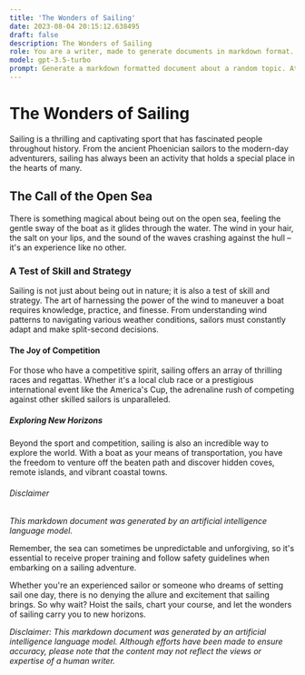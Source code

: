```yaml
---
title: 'The Wonders of Sailing'
date: 2023-08-04 20:15:12.638495
draft: false
description: The Wonders of Sailing
role: You are a writer, made to generate documents in markdown format. It is very important that all of the documents you generate are in valid markdown format.
model: gpt-3.5-turbo
prompt: Generate a markdown formatted document about a random topic. At the bottom, include a disclaimer explaining that the document was generated by you. The first line of the document should be the title. Make sure that the entire document is in proper markdown format, using a mix of various tags to make the document visually appealing.
---
```


# The Wonders of Sailing

Sailing is a thrilling and captivating sport that has fascinated people throughout history. From the ancient Phoenician sailors to the modern-day adventurers, sailing has always been an activity that holds a special place in the hearts of many.

## The Call of the Open Sea

There is something magical about being out on the open sea, feeling the gentle sway of the boat as it glides through the water. The wind in your hair, the salt on your lips, and the sound of the waves crashing against the hull – it's an experience like no other.

### A Test of Skill and Strategy

Sailing is not just about being out in nature; it is also a test of skill and strategy. The art of harnessing the power of the wind to maneuver a boat requires knowledge, practice, and finesse. From understanding wind patterns to navigating various weather conditions, sailors must constantly adapt and make split-second decisions.

#### The Joy of Competition

For those who have a competitive spirit, sailing offers an array of thrilling races and regattas. Whether it's a local club race or a prestigious international event like the America's Cup, the adrenaline rush of competing against other skilled sailors is unparalleled.

##### Exploring New Horizons

Beyond the sport and competition, sailing is also an incredible way to explore the world. With a boat as your means of transportation, you have the freedom to venture off the beaten path and discover hidden coves, remote islands, and vibrant coastal towns.

###### Disclaimer

*This markdown document was generated by an artificial intelligence language model.*

Remember, the sea can sometimes be unpredictable and unforgiving, so it's essential to receive proper training and follow safety guidelines when embarking on a sailing adventure.

Whether you're an experienced sailor or someone who dreams of setting sail one day, there is no denying the allure and excitement that sailing brings. So why wait? Hoist the sails, chart your course, and let the wonders of sailing carry you to new horizons.

*Disclaimer: This markdown document was generated by an artificial intelligence language model. Although efforts have been made to ensure accuracy, please note that the content may not reflect the views or expertise of a human writer.*